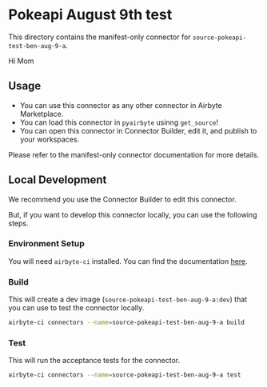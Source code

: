# Pokeapi August 9th test
This directory contains the manifest-only connector for `source-pokeapi-test-ben-aug-9-a`.

Hi Mom
## Usage

- You can use this connector as any other connector in Airbyte Marketplace.
- You can load this connector in `pyairbyte` usinng `get_source`!
- You can open this connector in Connector Builder, edit it, and publish to your workspaces.

Please refer to the manifest-only connector documentation for more details.

## Local Development
We recommend you use the Connector Builder to edit this connector.

But, if you want to develop this connector locally, you can use the following steps.

### Environment Setup
You will need `airbyte-ci` installed. You can find the documentation [here](airbyte-ci).

### Build
This will create a dev image (`source-pokeapi-test-ben-aug-9-a:dev`) that you can use to test the connector locally.
```bash
airbyte-ci connectors --name=source-pokeapi-test-ben-aug-9-a build
```

### Test
This will run the acceptance tests for the connector.
```bash
airbyte-ci connectors --name=source-pokeapi-test-ben-aug-9-a test
```

